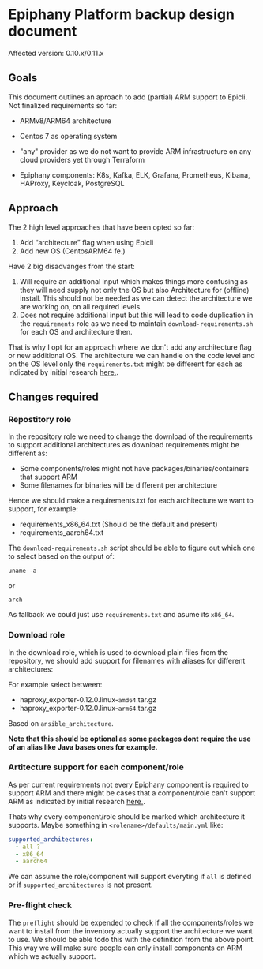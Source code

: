 # Epiphany Platform backup design document

Affected version: 0.10.x/0.11.x

## Goals

This document outlines an aproach to add (partial) ARM support to Epicli. Not finalized requirements so far:

- ARMv8/ARM64 architecture
- Centos 7 as operating system
- "any" provider as we do not want to provide ARM infrastructure on any cloud providers yet through Terraform

- Epiphany components: K8s, Kafka, ELK, Grafana, Prometheus, Kibana, HAProxy, Keycloak, PostgreSQL

## Approach

The 2 high level approaches that have been opted so far:

1. Add “architecture” flag when using Epicli
2. Add new OS (CentosARM64 fe.)

Have 2 big disadvanges from the start:

1. Will require an additional input which makes things more confusing as they will need supply not only the OS but also Architecture for (offline) install. This should not be needed as we can detect the architecture we are working on, on all required levels.
2. Does not require additional input but this will lead to code duplication in the ```requirements``` role as we need to maintain ```download-requirements.sh``` for each OS and architecture then.

That is why I opt for an approach where we don't add any architecture flag or new additional OS. The architecture we can handle on the code level and on the OS level only the ```requirements.txt``` might be different for each as indicated by initial research [here.](./centos-arm-analysis.md).


## Changes required

### Repostitory role

In the repository role we need to change the download of the requirements to support additional architectures as download requirements might be different as:

- Some components/roles might not have packages/binaries/containers that support ARM
- Some filenames for binaries will be different per architecture

Hence we should make a requirements.txt for each architecture we want to support, for example:


- requirements_x86_64.txt (Should be the default and present)
- requirements_aarch64.txt

The ```download-requirements.sh``` script should be able to figure out which one to select based on the output of:

```shell
uname -a
```

or

```shell
arch
```

As fallback we could just use ```requirements.txt``` and asume its ```x86_64```.

### Download role

In the download role, which is used to download plain files from the repository, we should add support for filenames with aliases for different architectures:

For example select between:

- haproxy_exporter-0.12.0.linux-```amd64```.tar.gz
- haproxy_exporter-0.12.0.linux-```arm64```.tar.gz

Based on ```ansible_architecture```.

**Note that this should be optional as some packages dont require the use of an alias like Java bases ones for example.**

### Artitecture support for each component/role

As per current requirements not every Epiphany component is required to support ARM and there might be cases that a component/role can't support ARM as indicated by initial research [here.](./centos-arm-analysis.md).


Thats why every component/role should be marked which architecture it supports. Maybe something in ```<rolename>/defaults/main.yml``` like:

```yml
supported_architectures:
  - all ?
  - x86_64
  - aarch64
```

We can assume the role/component will support everyting if ```all``` is defined or if ```supported_architectures``` is not present.

### Pre-flight check

The ```preflight``` should be expended to check if all the components/roles we want to install from the inventory actually support the architecture we want to use. We should be able todo this with the definition from the above point. This way we will make sure people can only install components on ARM which we actually support.
